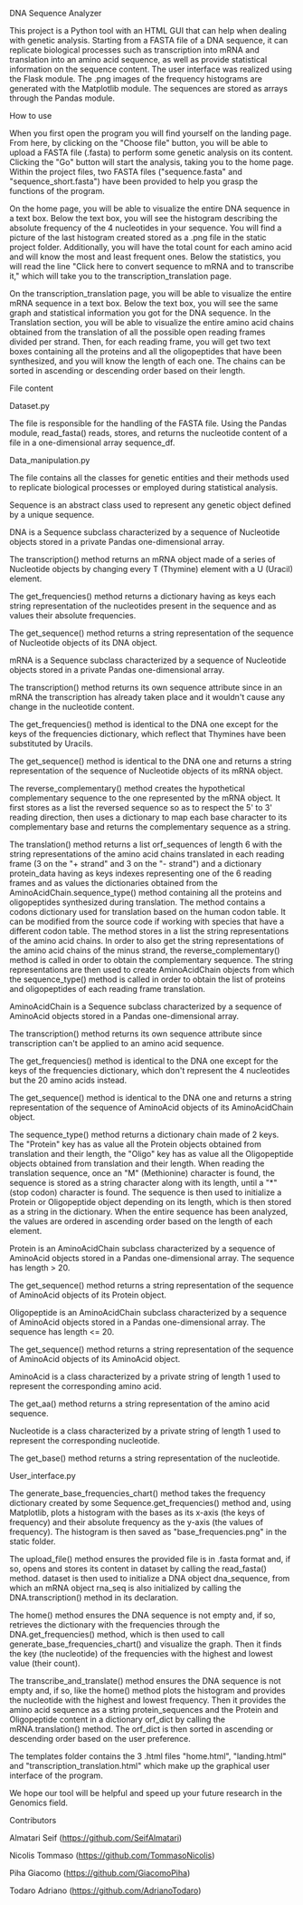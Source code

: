 DNA Sequence Analyzer

This project is a Python tool with an HTML GUI that can help when dealing with genetic analysis. Starting from a FASTA file of a DNA sequence, it can replicate biological processes such as transcription into mRNA and translation into an amino acid sequence, as well as provide statistical information on the sequence content. The user interface was realized using the Flask module. The .png images of the frequency histograms are generated with the Matplotlib module. The sequences are stored as arrays through the Pandas module.


How to use

When you first open the program you will find yourself on the landing page. From here, by clicking on the "Choose file" button, you will be able to upload a FASTA file (.fasta) to perform some genetic analysis on its content. Clicking the "Go" button will start the analysis, taking you to the home page. Within the project files, two FASTA files ("sequence.fasta" and "sequence_short.fasta") have been provided to help you grasp the functions of the program.

On the home page, you will be able to visualize the entire DNA sequence in a text box. Below the text box, you will see the histogram describing the absolute frequency of the 4 nucleotides in your sequence. You will find a picture of the last histogram created stored as a .png file in the static project folder. Additionally, you will have the total count for each amino acid and will know the most and least frequent ones. Below the statistics, you will read the line "Click here to convert sequence to mRNA and to transcribe it," which will take you to the transcription_translation page.

On the transcription_translation page, you will be able to visualize the entire mRNA sequence in a text box. Below the text box, you will see the same graph and statistical information you got for the DNA sequence. In the Translation section, you will be able to visualize the entire amino acid chains obtained from the translation of all the possible open reading frames divided per strand. Then, for each reading frame, you will get two text boxes containing all the proteins and all the oligopeptides that have been synthesized, and you will know the length of each one. The chains can be sorted in ascending or descending order based on their length.


File content

Dataset.py

The file is responsible for the handling of the FASTA file. Using the Pandas module, read_fasta() reads, stores, and returns the nucleotide content of a file in a one-dimensional array sequence_df.


Data_manipulation.py

The file contains all the classes for genetic entities and their methods used to replicate biological processes or employed during statistical analysis.

Sequence is an abstract class used to represent any genetic object defined by a unique sequence.

DNA is a Sequence subclass characterized by a sequence of Nucleotide objects stored in a private Pandas one-dimensional array.

The transcription() method returns an mRNA object made of a series of Nucleotide objects by changing every T (Thymine) element with a U (Uracil) element.

The get_frequencies() method returns a dictionary having as keys each string representation of the nucleotides present in the sequence and as values their absolute frequencies.

The get_sequence() method returns a string representation of the sequence of Nucleotide objects of its DNA object.


mRNA is a Sequence subclass characterized by a sequence of Nucleotide objects stored in a private Pandas one-dimensional array.

The transcription() method returns its own sequence attribute since in an mRNA the transcription has already taken place and it wouldn't cause any change in the nucleotide content.

The get_frequencies() method is identical to the DNA one except for the keys of the frequencies dictionary, which reflect that Thymines have been substituted by Uracils.

The get_sequence() method is identical to the DNA one and returns a string representation of the sequence of Nucleotide objects of its mRNA object.

The reverse_complementary() method creates the hypothetical complementary sequence to the one represented by the mRNA object. It first stores as a list the reversed sequence so as to respect the 5' to 3' reading direction, then uses a dictionary to map each base character to its complementary base and returns the complementary sequence as a string.

The translation() method returns a list orf_sequences of length 6 with the string representations of the amino acid chains translated in each reading frame (3 on the "+ strand" and 3 on the "- strand") and a dictionary protein_data having as keys indexes representing one of the 6 reading frames and as values the dictionaries obtained from the AminoAcidChain.sequence_type() method containing all the proteins and oligopeptides synthesized during translation. The method contains a codons dictionary used for translation based on the human codon table. It can be modified from the source code if working with species that have a different codon table. The method stores in a list the string representations of the amino acid chains. In order to also get the string representations of the amino acid chains of the minus strand, the reverse_complementary() method is called in order to obtain the complementary sequence. The string representations are then used to create AminoAcidChain objects from which the sequence_type() method is called in order to obtain the list of proteins and oligopeptides of each reading frame translation.


AminoAcidChain is a Sequence subclass characterized by a sequence of AminoAcid objects stored in a Pandas one-dimensional array.

The transcription() method returns its own sequence attribute since transcription can't be applied to an amino acid sequence.

The get_frequencies() method is identical to the DNA one except for the keys of the frequencies dictionary, which don't represent the 4 nucleotides but the 20 amino acids instead.

The get_sequence() method is identical to the DNA one and returns a string representation of the sequence of AminoAcid objects of its AminoAcidChain object.

The sequence_type() method returns a dictionary chain made of 2 keys. The "Protein" key has as value all the Protein objects obtained from translation and their length, the "Oligo" key has as value all the Oligopeptide objects obtained from translation and their length. When reading the translation sequence, once an "M" (Methionine) character is found, the sequence is stored as a string character along with its length, until a "*" (stop codon) character is found. The sequence is then used to initialize a Protein or Oligopeptide object depending on its length, which is then stored as a string in the dictionary. When the entire sequence has been analyzed, the values are ordered in ascending order based on the length of each element.


Protein is an AminoAcidChain subclass characterized by a sequence of AminoAcid objects stored in a Pandas one-dimensional array. The sequence has length > 20.

The get_sequence() method returns a string representation of the sequence of AminoAcid objects of its Protein object.


Oligopeptide is an AminoAcidChain subclass characterized by a sequence of AminoAcid objects stored in a Pandas one-dimensional array. The sequence has length <= 20.

The get_sequence() method returns a string representation of the sequence of AminoAcid objects of its AminoAcid object.


AminoAcid is a class characterized by a private string of length 1 used to represent the corresponding amino acid.

The get_aa() method returns a string representation of the amino acid sequence.


Nucleotide is a class characterized by a private string of length 1 used to represent the corresponding nucleotide.

The get_base() method returns a string representation of the nucleotide.



User_interface.py

The generate_base_frequencies_chart() method takes the frequency dictionary created by some Sequence.get_frequencies() method and, using Matplotlib, plots a histogram with the bases as its x-axis (the keys of frequency) and their absolute frequency as the y-axis (the values of frequency). The histogram is then saved as "base_frequencies.png" in the static folder.

The upload_file() method ensures the provided file is in .fasta format and, if so, opens and stores its content in dataset by calling the read_fasta() method. dataset is then used to initialize a DNA object dna_sequence, from which an mRNA object rna_seq is also initialized by calling the DNA.transcription() method in its declaration.

The home() method ensures the DNA sequence is not empty and, if so, retrieves the dictionary with the frequencies through the DNA.get_frequencies() method, which is then used to call generate_base_frequencies_chart() and visualize the graph. Then it finds the key (the nucleotide) of the frequencies with the highest and lowest value (their count).

The transcribe_and_translate() method ensures the DNA sequence is not empty and, if so, like the home() method plots the histogram and provides the nucleotide with the highest and lowest frequency. Then it provides the amino acid sequence as a string protein_sequences and the Protein and Oligopeptide content in a dictionary orf_dict by calling the mRNA.translation() method. The orf_dict is then sorted in ascending or descending order based on the user preference.


The templates folder contains the 3 .html files "home.html", "landing.html" and "transcription_translation.html" which make up the graphical user interface of the program.


We hope our tool will be helpful and speed up your future research in the Genomics field.

Contributors

Almatari Seif (https://github.com/SeifAlmatari)

Nicolis Tommaso (https://github.com/TommasoNicolis)

Piha Giacomo (https://github.com/GiacomoPiha)

Todaro Adriano (https://github.com/AdrianoTodaro)

